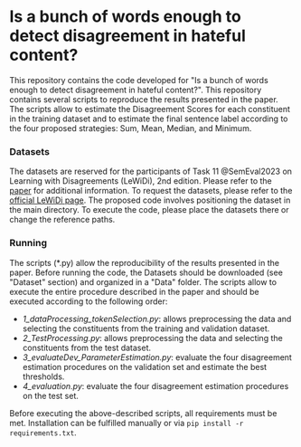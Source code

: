 # Is a bunch of words enough to detect disagreement in hateful content? 

This repository contains the code developed for "Is a bunch of words enough to detect disagreement in hateful content?". 
This repository contains several scripts to reproduce the results presented in the paper. 
The scripts allow to estimate the Disagreement Scores for each constituent in the training dataset and to estimate the final sentence label according to the four proposed strategies: Sum, Mean, Median, and Minimum. 

### Datasets
The datasets are reserved for the participants of Task 11 @SemEval2023 on Learning with Disagreements (LeWiDi), 2nd edition. Please refer to the [paper](https://aclanthology.org/2023.semeval-1.314/) for additional information.
To request the datasets, please refer to the [official LeWiDi page](https://le-wi-di.github.io/).
The proposed code involves positioning the dataset in the main directory. To execute the code, please place the datasets there or change the reference paths.

### Running
The scripts (*.py) allow the reproducibility of the results presented in the paper.
Before running the code, the Datasets should be downloaded (see "Dataset" section) and organized in a "Data" folder.
The scripts allow to execute the entire procedure described in the paper and should be executed according to the following order:
- *1_dataProcessing_tokenSelection.py*: allows preprocessing the data and selecting the constituents from the training and validation dataset.
- *2_TestProcessing.py*: allows preprocessing the data and selecting the constituents from the test dataset.
- *3_evaluateDev_ParameterEstimation.py*: evaluate the four disagreement estimation procedures on the validation set and estimate the best thresholds.
- *4_evaluation.py*: evaluate the four disagreement estimation procedures on the test set.
  
Before executing the above-described scripts, all requirements must be met. Installation can be fulfilled manually or via `pip install -r requirements.txt`.

